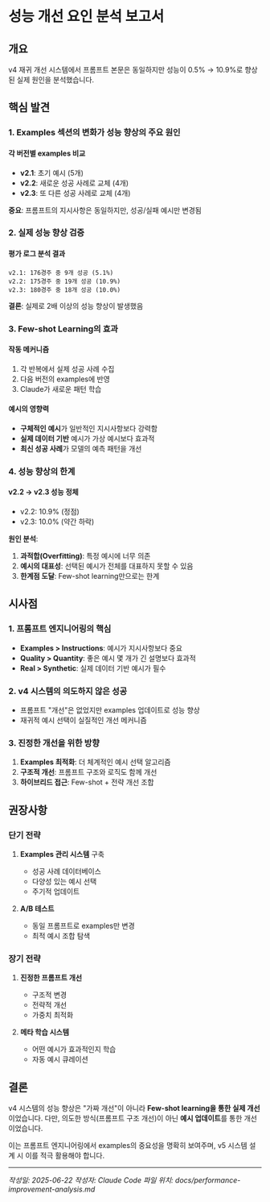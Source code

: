 # 성능 개선 요인 분석 보고서

## 개요
v4 재귀 개선 시스템에서 프롬프트 본문은 동일하지만 성능이 0.5% → 10.9%로 향상된 실제 원인을 분석했습니다.

## 핵심 발견

### 1. Examples 섹션의 변화가 성능 향상의 주요 원인

#### 각 버전별 examples 비교
- **v2.1**: 초기 예시 (5개)
- **v2.2**: 새로운 성공 사례로 교체 (4개)
- **v2.3**: 또 다른 성공 사례로 교체 (4개)

**중요**: 프롬프트의 지시사항은 동일하지만, 성공/실패 예시만 변경됨

### 2. 실제 성능 향상 검증

#### 평가 로그 분석 결과
```
v2.1: 176경주 중 9개 성공 (5.1%)
v2.2: 175경주 중 19개 성공 (10.9%)
v2.3: 180경주 중 18개 성공 (10.0%)
```

**결론**: 실제로 2배 이상의 성능 향상이 발생했음

### 3. Few-shot Learning의 효과

#### 작동 메커니즘
1. 각 반복에서 실제 성공 사례 수집
2. 다음 버전의 examples에 반영
3. Claude가 새로운 패턴 학습

#### 예시의 영향력
- **구체적인 예시**가 일반적인 지시사항보다 강력함
- **실제 데이터 기반** 예시가 가상 예시보다 효과적
- **최신 성공 사례**가 모델의 예측 패턴을 개선

### 4. 성능 향상의 한계

#### v2.2 → v2.3 성능 정체
- v2.2: 10.9% (정점)
- v2.3: 10.0% (약간 하락)

**원인 분석**:
1. **과적합(Overfitting)**: 특정 예시에 너무 의존
2. **예시의 대표성**: 선택된 예시가 전체를 대표하지 못할 수 있음
3. **한계점 도달**: Few-shot learning만으로는 한계

## 시사점

### 1. 프롬프트 엔지니어링의 핵심
- **Examples > Instructions**: 예시가 지시사항보다 중요
- **Quality > Quantity**: 좋은 예시 몇 개가 긴 설명보다 효과적
- **Real > Synthetic**: 실제 데이터 기반 예시가 필수

### 2. v4 시스템의 의도하지 않은 성공
- 프롬프트 "개선"은 없었지만 examples 업데이트로 성능 향상
- 재귀적 예시 선택이 실질적인 개선 메커니즘

### 3. 진정한 개선을 위한 방향
1. **Examples 최적화**: 더 체계적인 예시 선택 알고리즘
2. **구조적 개선**: 프롬프트 구조와 로직도 함께 개선
3. **하이브리드 접근**: Few-shot + 전략 개선 조합

## 권장사항

### 단기 전략
1. **Examples 관리 시스템** 구축
   - 성공 사례 데이터베이스
   - 다양성 있는 예시 선택
   - 주기적 업데이트

2. **A/B 테스트**
   - 동일 프롬프트로 examples만 변경
   - 최적 예시 조합 탐색

### 장기 전략
1. **진정한 프롬프트 개선**
   - 구조적 변경
   - 전략적 개선
   - 가중치 최적화

2. **메타 학습 시스템**
   - 어떤 예시가 효과적인지 학습
   - 자동 예시 큐레이션

## 결론

v4 시스템의 성능 향상은 "가짜 개선"이 아니라 **Few-shot learning을 통한 실제 개선**이었습니다. 다만, 의도한 방식(프롬프트 구조 개선)이 아닌 **예시 업데이트**를 통한 개선이었습니다.

이는 프롬프트 엔지니어링에서 examples의 중요성을 명확히 보여주며, v5 시스템 설계 시 이를 적극 활용해야 합니다.

---
*작성일: 2025-06-22*
*작성자: Claude Code*
*파일 위치: docs/performance-improvement-analysis.md*
